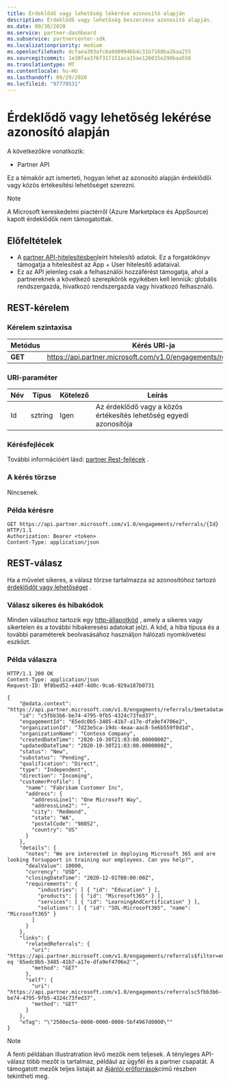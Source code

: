 ```yaml
---
title: Érdeklődő vagy lehetőség lekérése azonosító alapján
description: Érdeklődő vagy lehetőség beszerzése azonosító alapján.
ms.date: 09/30/2020
ms.service: partner-dashboard
ms.subservice: partnercenter-sdk
ms.localizationpriority: medium
ms.openlocfilehash: dcfaea393afc6a9d09946b4c31b7168ba26aa255
ms.sourcegitcommit: 1e38faa376f317151aca15ae126015e290baa556
ms.translationtype: MT
ms.contentlocale: hu-HU
ms.lasthandoff: 09/29/2020
ms.locfileid: "97770531"
---
```

# <a name="get-a-lead-or-opportunity-by-id"></a>Érdeklődő vagy lehetőség lekérése azonosító alapján

A következőkre vonatkozik:

- Partner API

Ez a témakör azt ismerteti, hogyan lehet az azonosító alapján érdeklődői vagy közös értékesítési lehetőséget szerezni.

> [!Note]
> A Microsoft kereskedelmi piactérről (Azure Marketplace és AppSource) kapott érdeklődők nem támogatottak. 

## <a name="prerequisites"></a>Előfeltételek

- A [partner API-hitelesítésben](api-authentication.md)leírt hitelesítő adatok. Ez a forgatókönyv támogatja a hitelesítést az App + User hitelesítő adataival.
- Ez az API jelenleg csak a felhasználói hozzáférést támogatja, ahol a partnereknek a következő szerepkörök egyikében kell lenniük: globális rendszergazda, hivatkozó rendszergazda vagy hivatkozó felhasználó.

## <a name="rest-request"></a>REST-kérelem

### <a name="request-syntax"></a>Kérelem szintaxisa

| Metódus   | Kérés URI-ja                                                                                                 |
|----------|-------------------------------------------------------------------------------------------------------------|
| **GET** | <https://api.partner.microsoft.com/v1.0/engagements/referrals/{Id}>                                     |

### <a name="uri-parameter"></a>URI-paraméter


| Név                   | Típus     | Kötelező | Leírás                                                     |
|------------------------|----------|----------|-----------------------------------------------------------------|
|Id                      | sztring   | Igen       | Az érdeklődő vagy a közös értékesítés lehetőség egyedi azonosítója       |

### <a name="request-headers"></a>Kérésfejlécek

További információért lásd: [partner Rest-fejlécek](headers.md) .

### <a name="request-body"></a>A kérés törzse

Nincsenek.

### <a name="request-example"></a>Példa kérésre

```http
GET https://api.partner.microsoft.com/v1.0/engagements/referrals/{Id} HTTP/1.1
Authorization: Bearer <token>
Content-Type: application/json
```

## <a name="rest-response"></a>REST-válasz

Ha a művelet sikeres, a válasz törzse tartalmazza az azonosítóhoz tartozó [érdeklődőt vagy lehetőséget](referral-resources.md) .

### <a name="response-success-and-error-codes"></a>Válasz sikeres és hibakódok

Minden válaszhoz tartozik egy [http-állapotkód](error-codes.md) , amely a sikeres vagy sikertelen és a további hibakeresési adatokat jelzi. A kód, a hiba típusa és a további paraméterek beolvasásához használjon hálózati nyomkövetési eszközt.

### <a name="response-example"></a>Példa válaszra

``` http
HTTP/1.1 200 OK
Content-Type: application/json
Request-ID: 9f8bed52-e4df-4d0c-9ca6-929a187b0731

{
    "@odata.context": "https://api.partner.microsoft.com/v1.0/engagments/referrals/$metadata#Referrals/$entity",
    "id": "c5fbb3b6-be74-4795-9fb5-4324c73fed37",
    "engagementId": "65edc0b5-3485-41b7-a17e-dfa9ef4706e2",
    "organizationId": "7d23e5ca-19dc-4eaa-aac8-5e6b559f0d1d",
    "organizationName": "Contoso Company",
    "createdDateTime": "2020-10-30T21:03:00.0000000Z",
    "updatedDateTime": "2020-10-30T21:03:00.0000000Z",
    "status": "New",
    "substatus": "Pending",
    "qualification": "Direct",
    "type": "Independent",
    "direction": "Incoming",
    "customerProfile": {
      "name": "Fabrikam Customer Inc",
      "address": {
        "addressLine1": "One Microsoft Way",
        "addressLine2": "",
        "city": "Redmond",
        "state": "WA",
        "postalCode": "98052",
        "country": "US"
      }
    },
    "details": {
      "notes": "We are interested in deploying Microsoft 365 and are looking forsupport in training our employees. Can you help?",
      "dealValue": 10000,
      "currency": "USD",
      "closingDateTime": "2020-12-01T00:00:00Z",
      "requirements": {
          "industries": [ { "id": "Education" } ],
          "products": [ { "id": "Microsoft365" } ],
          "services": [ { "id": "LearningAndCertification" } ],
          "solutions": [ { "id": "SOL-Microsoft365", "name": "Microsoft365" }
        ]
      }
    },
    "links": {
      "relatedReferrals": {
        "uri": "https://api.partner.microsoft.com/v1.0/engagements/referrals$filter=engagementId eq '65edc0b5-3485-41b7-a17e-dfa9ef4706e2'",
        "method": "GET"
      },
      "self": {
        "uri": "https://api.partner.microsoft.com/v1.0/engagements/referralsc5fbb3b6-be74-4795-9fb5-4324c73fed37",
        "method": "GET"
      }
    },
    "eTag": "\"2500ec5a-0000-0000-0000-5bf4967d0000\""
}
```

> [!Note]
> A fenti példában illustratration lévő mezők nem teljesek. A tényleges API-válasz több mezőt is tartalmaz, például az ügyfél és a partner csapatát. A támogatott mezők teljes listáját az [Ajánlói erőforrások](referral-resources.md)című részben tekintheti meg.